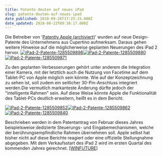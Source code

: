 ```yaml
---
title: Patente deuten auf neues iPad
slug: patente-deuten-auf-neues-ipad
date_published: 2010-09-26T17:25:15.000Z
date_updated: 2018-08-22T09:38:17.000Z
---
```


Die Betreiber von '[Patently Apple (archiviert)](http://web.archive.org/web/20100928101250/http://www.patentlyapple.com:80/patently-apple/2010/09/new-apple-ipad-designs-surface-with-landscape-docking-more.html)'  wurden auf neue Design-Patente des Unternehmens aus Cupertino  aufmerksam. Daraus gehen weitere Hinweise auf die möglicherweise  geplanten Neuerungen des iPad 2 hervor.
[![iPad-2-Patente-1285509898](http://picdump.thafaker.de/2010/09/iPad-2-Patente-1285509898-150x150.jpg)](http://picdump.thafaker.de/2010/09/iPad-2-Patente-1285509898.jpg)[![iPad-2-Patente-1285509880](http://picdump.thafaker.de/2010/09/iPad-2-Patente-1285509880-150x150.jpg)](http://picdump.thafaker.de/2010/09/iPad-2-Patente-1285509880.jpg)[![iPad-2-Patente-1285509871](http://picdump.thafaker.de/2010/09/iPad-2-Patente-1285509871-150x150.jpg)](http://picdump.thafaker.de/2010/09/iPad-2-Patente-1285509871.jpg)

Zu den geplanten Verbesserungen gehört unter anderem die Integration  einer Kamera, mit der letztlich auch die Nutzung von Facetime auf dem  Tablet-PC von Apple möglich sein könnte. Wie auf der Konzeptzeichnung zu  sehen ist, soll zudem ein seitlicher 30-Pin-Anschluss integriert  werden.Die vermutlich markanteste Änderung dürfte jedoch der "intelligente  Rahmen" sein. Auf diese Weise könnte Apple die Funktionalität des  Tablet-PCs deutlich erweitern, heißt es in dem Bericht.

[![iPad-2-Patente-1285509852](http://picdump.thafaker.de/2010/09/iPad-2-Patente-1285509852-150x150.jpg)](../wp-content/uploads/2010/09/iPad-2-Patente-1285509852.jpg)[![iPad-2-Patente-1285509862](http://picdump.thafaker.de/2010/09/iPad-2-Patente-1285509862-150x150.jpg)](../wp-content/uploads/2010/09/iPad-2-Patente-1285509862.jpg)[![iPad-2-Patente-1285509840](http://picdump.thafaker.de/2010/09/iPad-2-Patente-1285509840-150x150.jpg)](http://picdump.thafaker.de/2010/09/iPad-2-Patente-1285509840.jpg)

Beschrieben werden in dem Patentantrag von Februar dieses Jahres  beispielsweise dedizierte Steuerungs- und Eingabemechanismen, welche der  berührungsempfindliche Rahmen übernehmen soll. Apple selbst hat bisher nicht auf diese Berichte reagiert oder eine  offizielle Stellungnahme abgegeben. Mit dem Verkaufsstart des iPad 2  wird im ersten Quartal des kommenden Jahres gerechnet. [[WINFUTURE](http://winfuture.de/news,58353.html)]
